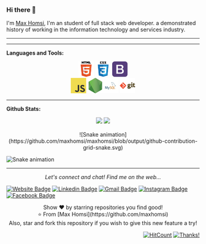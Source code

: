### Hi there 👋

I'm [Max Homsi](https://maxhomsi.github.io/myportfolio/), I'm an student of full stack web developer. a demonstrated history of working in the information technology and services industry.

---



  ***

**Languages and Tools:**

<p align="center">

  <div align="center">
  
 <code><img height="40" src="https://raw.githubusercontent.com/github/explore/80688e429a7d4ef2fca1e82350fe8e3517d3494d/topics/html/html.png"></code> 
 <code><img height="40" src="https://raw.githubusercontent.com/github/explore/80688e429a7d4ef2fca1e82350fe8e3517d3494d/topics/css/css.png"></code> 
 <code><img height="40" src="https://raw.githubusercontent.com/github/explore/80688e429a7d4ef2fca1e82350fe8e3517d3494d/topics/bootstrap/bootstrap.png">  </code> 
 <code><img height="40" src="https://raw.githubusercontent.com/github/explore/80688e429a7d4ef2fca1e82350fe8e3517d3494d/topics/javascript/javascript.png"></code>
<code><img height="40" src="https://raw.githubusercontent.com/github/explore/80688e429a7d4ef2fca1e82350fe8e3517d3494d/topics/nodejs/nodejs.png"></code><code><img height="40" src="https://raw.githubusercontent.com/github/explore/80688e429a7d4ef2fca1e82350fe8e3517d3494d/topics/mysql/mysql.png"></code> <code><img height="40" src="https://raw.githubusercontent.com/github/explore/80688e429a7d4ef2fca1e82350fe8e3517d3494d/topics/git/git.png"></code>
  </div>
  </p>

---

**Github Stats:**

<p align="center">
  
  <img src="https://github-readme-stats.vercel.app/api?username=maxhomsi&hide=stars&show_icons=true&theme=dracula&line_height=32">
  <img src="https://github-readme-stats.vercel.app/api/top-langs/?username=maxhomsi&count_public=true&theme=dracula"><br>
 <br>
 ![Snake animation](https://github.com/maxhomsi/maxhomsi/blob/output/github-contribution-grid-snake.svg)
  
 ![Snake animation](https://github.com/RobertCardoso/RobertCardoso/blob/output/github-contribution-grid-snake.svg)

</p>

---
<p align="center">
  <i>Let's connect and chat! Find me on the web...</i>
 
 [![Website Badge](https://img.shields.io/badge/-maxhomsi.com-47CCCC?style=flat&logo=Google-Chrome&logoColor=white&link=https://maxhomsi.github.io/myportfolio/)](https://maxhomsi.github.io/myportfolio/) 
   [![Linkedin Badge](https://img.shields.io/badge/-Max_Homsi-blue?style=flat-square&logo=Linkedin&logoColor=white&link=https://www.linkedin.com/in/maxhomsi/)](https://www.linkedin.com/in/maxhomsi/)
  [![Gmail Badge](https://img.shields.io/badge/-maxhomsi-c14438?style=flat-square&logo=Gmail&logoColor=white&link=mailto:maxhomsi@gmail.com)](mailto:maxhomsi@gmail.com)
   [![Instagram Badge](https://img.shields.io/badge/-@ximilis-purple?style=flat&logo=instagram&logoColor=white&link=https://instagram.com/ximilis)](https://instagram.com/ximilis) 
   [![Facebook Badge](https://img.shields.io/badge/-Max_Homsi-036be4?style=flat-square&logo=Facebook&logoColor=white&link=https://www.facebook.com/ximilis/)](hhttps://www.facebook.com/ximilis/)
  
  <p align="center">
    Show ❤️ by starring repositories you find good! 
    <br />
    ⭐️ From [Max Homsi](https://github.com/maxhomsi)
    <br />
    Also, star and fork this repository if you wish to give this new feature a try!
  </p>
</p>

<div align="right">
  
[![HitCount](https://hits.dwyl.com/maxhomsi/maxhomsi.svg?style=flat-square)](http://hits.dwyl.com/maxhomsi/maxhomsi)
  [![Thanks!](https://img.shields.io/badge/Thanks%20for%20visiting-!-1EAEDB.svg)](https://maxhomsi.github.io/myportfolio/)

</div>



<!--
**maxhomsi/maxhomsi** is a ✨ _special_ ✨ repository because its `README.md` (this file) appears on your GitHub profile.

Here are some ideas to get you started:

- 🔭 I’m currently working on ...
- 🌱 I’m currently learning ...
- 👯 I’m looking to collaborate on ...
- 🤔 I’m looking for help with ...
- 💬 Ask me about ...
- 📫 How to reach me: ...
- 😄 Pronouns: ...
- ⚡ Fun fact: ...
-->
